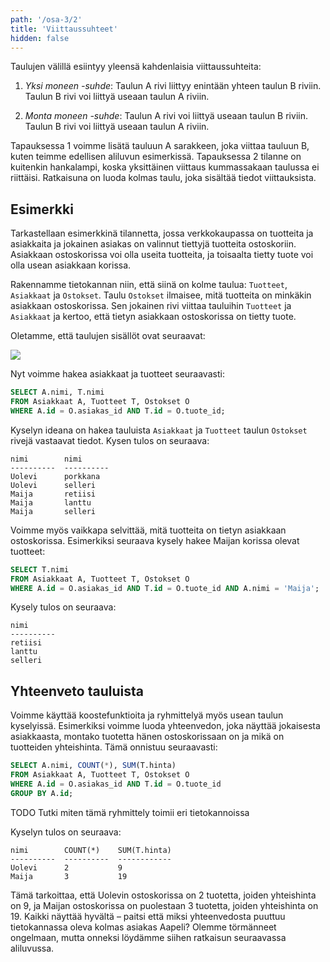 ```yaml
---
path: '/osa-3/2'
title: 'Viittaussuhteet'
hidden: false
---
```


Taulujen välillä esiintyy yleensä kahdenlaisia viittaussuhteita:

1. _Yksi moneen -suhde_:
   Taulun A rivi liittyy enintään yhteen taulun B riviin.
   Taulun B rivi voi liittyä useaan taulun A riviin.

2. _Monta moneen -suhde_:
   Taulun A rivi voi liittyä useaan taulun B riviin.
   Taulun B rivi voi liittyä useaan taulun A riviin.

Tapauksessa 1 voimme lisätä tauluun A sarakkeen,
joka viittaa tauluun B, kuten teimme edellisen aliluvun esimerkissä.
Tapauksessa 2 tilanne on kuitenkin hankalampi,
koska yksittäinen viittaus kummassakaan taulussa ei riittäisi.
Ratkaisuna on luoda kolmas taulu, joka sisältää tiedot viittauksista.

## Esimerkki

Tarkastellaan esimerkkinä tilannetta,
jossa verkkokaupassa on tuotteita ja asiakkaita
ja jokainen asiakas on valinnut tiettyjä tuotteita ostoskoriin.
Asiakkaan ostoskorissa voi olla useita tuotteita,
ja toisaalta tietty tuote voi olla usean asiakkaan korissa.

Rakennamme tietokannan niin, että siinä on kolme taulua:
`Tuotteet`, `Asiakkaat` ja `Ostokset`.
Taulu `Ostokset` ilmaisee,
mitä tuotteita on minkäkin asiakkaan ostoskorissa.
Sen jokainen rivi viittaa tauluihin `Tuotteet` ja `Asiakkaat`
ja kertoo, että tietyn asiakkaan ostoskorissa on tietty tuote.

Oletamme, että taulujen sisällöt ovat seuraavat:

<img src="/taulut.png">

Nyt voimme hakea asiakkaat ja tuotteet seuraavasti:

```sql
SELECT A.nimi, T.nimi
FROM Asiakkaat A, Tuotteet T, Ostokset O
WHERE A.id = O.asiakas_id AND T.id = O.tuote_id;
```

Kyselyn ideana on hakea tauluista `Asiakkaat` ja `Tuotteet`
taulun `Ostokset` rivejä vastaavat tiedot.
Kysen tulos on seuraava:

```x
nimi        nimi      
----------  ----------
Uolevi      porkkana  
Uolevi      selleri   
Maija       retiisi   
Maija       lanttu    
Maija       selleri   
```

Voimme myös vaikkapa selvittää,
mitä tuotteita on tietyn asiakkaan ostoskorissa.
Esimerkiksi seuraava kysely hakee Maijan korissa olevat tuotteet:

```sql
SELECT T.nimi
FROM Asiakkaat A, Tuotteet T, Ostokset O
WHERE A.id = O.asiakas_id AND T.id = O.tuote_id AND A.nimi = 'Maija';
```

Kysely tulos on seuraava:

```x
nimi      
----------
retiisi   
lanttu    
selleri   
```

## Yhteenveto tauluista

Voimme käyttää koostefunktioita ja ryhmittelyä
myös usean taulun kyselyissä.
Esimerkiksi voimme luoda yhteenvedon,
joka näyttää jokaisesta asiakkaasta,
montako tuotetta hänen ostoskorissaan on
ja mikä on tuotteiden yhteishinta.
Tämä onnistuu seuraavasti:

```sql
SELECT A.nimi, COUNT(*), SUM(T.hinta)
FROM Asiakkaat A, Tuotteet T, Ostokset O
WHERE A.id = O.asiakas_id AND T.id = O.tuote_id
GROUP BY A.id;
```

TODO Tutki miten tämä ryhmittely toimii eri tietokannoissa

Kyselyn tulos on seuraava:

```x
nimi        COUNT(*)    SUM(T.hinta)
----------  ----------  ------------
Uolevi      2           9           
Maija       3           19          
```

Tämä tarkoittaa, että Uolevin ostoskorissa on 2 tuotetta,
joiden yhteishinta on 9,
ja Maijan ostoskorissa on puolestaan 3 tuotetta,
joiden yhteishinta on 19.
Kaikki näyttää hyvältä – paitsi että miksi
yhteenvedosta puuttuu tietokannassa oleva kolmas asiakas Aapeli?
Olemme törmänneet ongelmaan, mutta onneksi löydämme siihen
ratkaisun seuraavassa aliluvussa.
